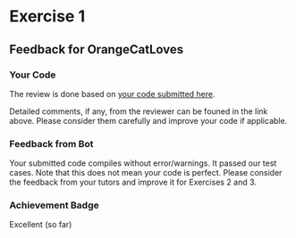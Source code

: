 # Exercise 1
## Feedback for OrangeCatLoves
### Your Code
The review is done based on [your code submitted here](https://www.github.com/nus-cs2030s-2324-s2/ex1-OrangeCatLoves/commit/c0cf6d11c410534041410fd82fdc07c4de834978).

Detailed comments, if any, from the reviewer can be founed in the link above.  Please consider them carefully and improve your code if applicable.

### Feedback from Bot
Your submitted code compiles without error/warnings.  It passed our test cases.  Note that this does not mean your code is perfect.  Please consider the feedback from your tutors and improve it for Exercises 2 and 3.


### Achievement Badge

Excellent (so far)
